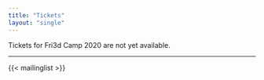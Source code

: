 ```yaml
---
title: "Tickets"
layout: "single"
---
```

<div class="block--callout">
	<p>Tickets for Fri3d Camp 2020 are not yet available.</p>
	<div class="decoblock decoblock--wave decoblock--br"></div>
	<div class="decoblock decoblock--hammer decoblock--l"></div>
</div>
<!--<ul>
	<li>Hoe weet je wanneer ticketverkoop start</li>
	<li>Prijsstructuur tickets(?)</li>
</ul>-->
<hr class="gridrule" />

<div class="block--centered">
{{< mailinglist >}}
</div>